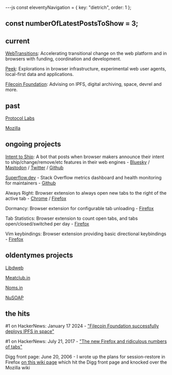 ---js
const eleventyNavigation = {
	key: "dietrich",
	order: 1
};

const numberOfLatestPostsToShow = 3;
---

<!--
{% set postsCount = collections.posts | length %}
{% set latestPostsCount = postsCount | min(numberOfLatestPostsToShow) %}
<h1>Latest {{ latestPostsCount }} Post{% if latestPostsCount != 1 %}s{% endif %}</h1>

{% set postslist = collections.posts | head(-1 * numberOfLatestPostsToShow) %}
{% set postslistCounter = postsCount %}
{% include "postslist.njk" %}

{% set morePosts = postsCount - numberOfLatestPostsToShow %}
{% if morePosts > 0 %}
<p>{{ morePosts }} more post{% if morePosts != 1 %}s{% endif %} can be found in <a href="blog.njk">the archive</a>.</p>
{% endif %}

{# List every content page in the project #}
{#
<ul>
	{%- for entry in collections.all %}
	<li><a href="{{ entry.url }}"><code>{{ entry.url }}</code></a></li>
	{%- endfor %}
</ul>
#}
-->

## current

[WebTransitions](https://webtransitions.org): Accelerating transitional change on the web platform and in browsers with funding, coordination and development.

[Peek](https://github.com/autonome/peek): Explorations in browser infrastructure, experimental web user agents, local-first data and applications.

[Filecoin Foundation](https://fil.org): Advising on IPFS, digital archiving, space, devrel and more.

## past

[Protocol Labs](https://protocol.ai)

[Mozilla](https://mozilla.com)

## ongoing projects

[Intent to Ship](https://intenttoship.dev): A bot that posts when browser makers announce their intent to ship/change/remove/etc features in their web engines - [Bluesky](https://bsky.app/profile/intenttoship.dev) / [Mastodon](https://twitter.com/intenttoship/) / [Twitter](https://twitter.com/intenttoship/) / [Github](https://github.com/autonome/intenttoship-bot)

[Superflow.dev](https://superflow.dev) - Stack Overflow metrics dashboard and health monitoring for maintainers - [Github](https://github.com/autonome/superflow)

Always Right: Browser extension to always open new tabs to the right of the active tab - [Chrome](https://chromewebstore.google.com/detail/always-right/npjpaghfnndnnmjiliibnkmdfgbojokj) / [Firefox](https://addons.mozilla.org/en-US/firefox/addon/always-right/)

Dormancy: Browser extension for configurable tab unloading - [Firefox](https://addons.mozilla.org/en-US/firefox/addon/dormancy/)

Tab Statistics: Browser extension to count open tabs, and tabs open/closed/switched per day - [Firefox](https://addons.mozilla.org/en-US/firefox/addon/tab-count-button/)

Vim keybindings: Browser extension providing basic directional keybindings - [Firefox](https://addons.mozilla.org/en-US/firefox/addon/vimkeybindings/)

## oldentymes projects

[Libdweb](https://github.com/libdweb/libdweb)

[Meatclub.in](https://meatclub.in)

[Noms.in](https://noms.in)

[NuSOAP](https://sourceforge.net/projects/nusoap/)

## the hits

#1 on HackerNews: January 17 2024 - ["Filecoin Foundation successfully deploys IPFS in space"](https://news.ycombinator.com/item?id=39013412)

#1 on HackerNews: July 21, 2017 - ["The new Firefox and ridiculous numbers of tabs"](https://news.ycombinator.com/item?id=14823807)

Digg front page: June 20, 2006 - I wrote up the plans for session-restore in Firefox [on this wiki page](https://wiki.mozilla.org/Session_Restore) which hit the Digg front page and knocked over the Mozilla wiki
